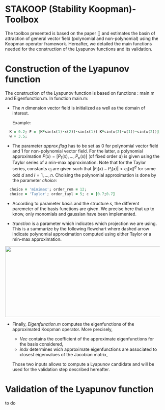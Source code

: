 # STAKOOP (Stability Koopman)-Toolbox
The toolbox presented is based on the paper [] and estimates the basin of attraction of general vector field (polynomial and non-polynomial) using the Koopman operator framework. Hereafter, we detailed the main functions needed for the construction of the Lyapunov functions and its validation.  

# Construction of the Lyapunov function
The construction of the Lyapunov function is based on functions : main.m and Eigenfunction.m. In function main.m: 
- The $n$ dimension vector field is initialized as well as the domain of interest.


  Example:  
```ruby
  K = 0.2; F = [K*sin(x(1)-x(2))-sin(x(1)) K*sin(x(2)-x(1))-sin(x(2))];
  w = 3.5;
```
  
- The parameter *approx.flag* has to be set as 0 for polynomial vector field and 1 for non-polynomial vector field. For the latter, a polynomial approximation $P(x) = [P_1(x),...,P_n(x)]$ (of fixed order $d$) is given using the Taylor series of a min-max approximation. Note that for the Taylor series, constants $c_i$ are given such that $|F_i(x)-P_i(x)|< c_i\lVert x\rVert^d$ for some odd $d$ and $i=1,...,n$. Choising the polynomial approximation is done by the parameter *choice*:
   
```ruby
  choice = 'minimax'; order_rem = 12; 
  choice = 'Taylor'; order_tayl = 5; c = [0.7;0.7]
```
- According to parameter *basis* and the structure *s*, the different paremeter of the basis functions are given. We precise here that up to know, only monomials and gaussian have been implemented.   

- *trunction* is a parameter which indicates which projection we are using. This is a summarize by the following flowchart where dashed arrow indicate polynomial approximation computed using either Taylor or a min-max approximation.

<img src="https://github.com/FgBierwart/STAK-Toolbox/assets/142835014/f6c583be-ada8-4391-a5ea-8c652e92d738" width="700" height="230">



- Finally, *Eigenfunction.m* computes the eigenfunctions of the approximated Koopman operator. More precisely, 
  *  *Vec* contains the coefficient of the approximate eigenfunctions for the basis considered,
  *  *indx* determines wich approximate eigenfunctions are associated to closest eigenvalues of the Jacobian matrix,
    
    
  Those two inputs allows to compute a Lyapunov candidate and will be used for the validation step described hereafter.
 
# Validation of the Lyapunov function 
to do
